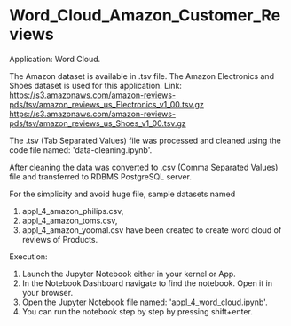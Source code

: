 # Word_Cloud_Amazon_Customer_Reviews

Application: Word Cloud.

The Amazon dataset is available in .tsv file.
The Amazon Electronics and Shoes dataset is used for this application.
Link: https://s3.amazonaws.com/amazon-reviews-pds/tsv/amazon_reviews_us_Electronics_v1_00.tsv.gz
https://s3.amazonaws.com/amazon-reviews-pds/tsv/amazon_reviews_us_Shoes_v1_00.tsv.gz

The .tsv (Tab Separated Values) file was processed and cleaned using the code file named:
'data-cleaning.ipynb'.

After cleaning the data was converted to .csv (Comma Separated Values) file and transferred to RDBMS PostgreSQL server.

For the simplicity and avoid huge file, sample datasets named 
1. appl_4_amazon_philips.csv, 
2. appl_4_amazon_toms.csv, 
3. appl_4_amazon_yoomal.csv 
have been created to create word cloud of reviews of Products.

Execution:
1. Launch the Jupyter Notebook either in your kernel or App.
2. In the Notebook Dashboard navigate to find the notebook. Open it in your browser.
3. Open the Jupyter Notebook file named: 'appl_4_word_cloud.ipynb'.
4. You can run the notebook step by step by pressing shift+enter.
